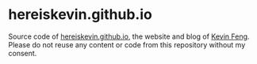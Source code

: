 # hereiskevin.github.io

Source code of [hereiskevin.github.io](https://hereiskevin.github.io), the website and blog of [Kevin Feng](https://github.com/HereIsKevin). Please do not reuse any content or code from this repository without my consent.
